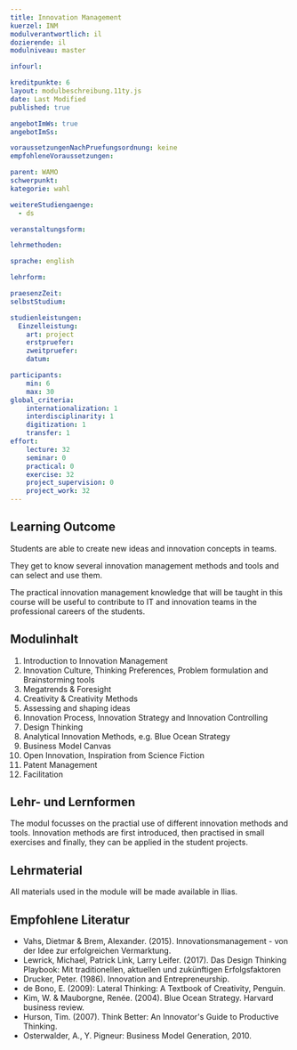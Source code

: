 ```yaml
---
title: Innovation Management
kuerzel: INM
modulverantwortlich: il
dozierende: il
modulniveau: master

infourl: 

kreditpunkte: 6
layout: modulbeschreibung.11ty.js
date: Last Modified
published: true

angebotImWs: true
angebotImSs: 

voraussetzungenNachPruefungsordnung: keine
empfohleneVoraussetzungen:

parent: WAMO
schwerpunkt:
kategorie: wahl

weitereStudiengaenge: 
  - ds

veranstaltungsform: 

lehrmethoden:

sprache: english

lehrform:

praesenzZeit: 
selbstStudium: 

studienleistungen:
  Einzelleistung:
    art: project
    erstpruefer: 
    zweitpruefer: 
    datum:

participants: 
    min: 6
    max: 30
global_criteria:
    internationalization: 1
    interdisciplinarity: 1
    digitization: 1
    transfer: 1
effort:
    lecture: 32
    seminar: 0
    practical: 0
    exercise: 32
    project_supervision: 0
    project_work: 32
---
```




## Learning Outcome

Students are able to create new ideas and innovation concepts in teams. 

They get to know several innovation management methods and tools and can select and use them. 

The practical innovation management knowledge that will be taught in this course will be useful to contribute to IT and innovation teams in the professional careers of the students.


  
## Modulinhalt

 1. Introduction to Innovation Management
 2. Innovation Culture, Thinking Preferences, Problem formulation and Brainstorming tools
 3. Megatrends & Foresight 
 4. Creativity & Creativity Methods 
 5. Assessing and shaping ideas
 6. Innovation Process, Innovation Strategy and Innovation Controlling
 7. Design Thinking
 8. Analytical Innovation Methods, e.g. Blue Ocean Strategy
 9. Business Model Canvas
 9. Open Innovation, Inspiration from Science Fiction
 10. Patent Management
 11. Facilitation
 

## Lehr- und Lernformen

The modul focusses on the practial use of different innovation methods and tools. Innovation methods are first introduced, then practised in small exercises and finally, they can be applied in the student projects.



## Lehrmaterial

All materials used in the module will be made available in Ilias.


## Empfohlene Literatur

* Vahs, Dietmar & Brem, Alexander. (2015). Innovationsmanagement - von der Idee zur erfolgreichen Vermarktung.
* Lewrick, Michael, Patrick Link, Larry Leifer. (2017). Das Design Thinking Playbook: Mit traditionellen, aktuellen und zukünftigen Erfolgsfaktoren
* Drucker, Peter. (1986). Innovation and Entrepreneurship.
* de Bono, E. (2009): Lateral Thinking: A Textbook of Creativity, Penguin. 
* Kim, W. & Mauborgne, Renée. (2004). Blue Ocean Strategy. Harvard business review. 
* Hurson, Tim. (2007). Think Better: An Innovator's Guide to Productive Thinking.
* Osterwalder, A., Y. Pigneur: Business Model Generation, 2010.
